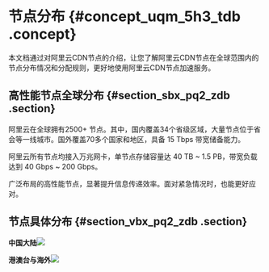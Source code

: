 # 节点分布 {#concept_uqm_5h3_tdb .concept}

本文档通过对阿里云CDN节点的介绍，让您了解阿里云CDN节点在全球范围内的节点分布情况和分配规则，更好地使用阿里云CDN节点加速服务。

## 高性能节点全球分布 {#section_sbx_pq2_zdb .section}

阿里云在全球拥有2500+ 节点。其中，国内覆盖34个省级区域，大量节点位于省会等一线城市。国外覆盖70多个国家和地区，具备 15 Tbps 带宽储备能力。

阿里云所有节点均接入万兆网卡，单节点存储容量达 40 TB ~ 1.5 PB，带宽负载达到 40 Gbps ~ 200 Gbps。

广泛布局的高性能节点，显著提升信息传递效率。面对紧急情况时，也能更好应对。

## 节点具体分布 {#section_vbx_pq2_zdb .section}

**中国大陆**![](http://static-aliyun-doc.oss-cn-hangzhou.aliyuncs.com/assets/img/5099/155261932732399_zh-CN.png)

**港澳台与海外**![](http://static-aliyun-doc.oss-cn-hangzhou.aliyuncs.com/assets/img/5099/155261932732402_zh-CN.png)

